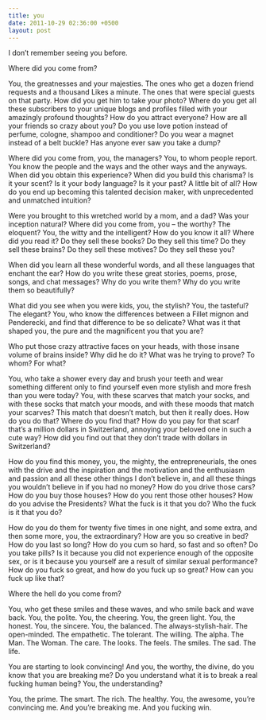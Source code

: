 ```yaml
---
title: you
date: 2011-10-29 02:36:00 +0500
layout: post
---
```

I don’t remember seeing you before.

Where did you come from?

You, the greatnesses and your majesties. The ones who get a dozen friend requests and a thousand Likes a minute. The ones that were special guests on that party. How did you get him to take your photo? Where do you get all these subscribers to your unique blogs and profiles filled with your amazingly profound thoughts? How do you attract everyone? How are all your friends so crazy about you? Do you use love potion instead of perfume, cologne, shampoo and conditioner? Do you wear a magnet instead of a belt buckle? Has anyone ever saw you take a dump?

Where did you come from, you, the managers? You, to whom people report. You know the people and the ways and the other ways and the anyways. When did you obtain this experience? When did you build this charisma? Is it your scent? Is it your body language? Is it your past? A little bit of all? How do you end up becoming this talented decision maker, with unprecedented and unmatched intuition?

Were you brought to this wretched world by a mom, and a dad? Was your inception natural? Where did you come from, you – the worthy? The eloquent? You, the witty and the intelligent? How do you know it all? Where did you read it? Do they sell these books? Do they sell this time? Do they sell these brains? Do they sell these motives? Do they sell these you?

When did you learn all these wonderful words, and all these languages that enchant the ear? How do you write these great stories, poems, prose, songs, and chat messages? Why do you write them? Why do you write them so beautifully?

What did you see when you were kids, you, the stylish? You, the tasteful? The elegant? You, who know the differences between a Fillet mignon and Penderecki, and find that difference to be so delicate? What was it that shaped you, the pure and the magnificent you that you are?

Who put those crazy attractive faces on your heads, with those insane volume of brains inside? Why did he do it? What was he trying to prove? To whom? For what?

You, who take a shower every day and brush your teeth and wear something different only to find yourself even more stylish and more fresh than you were today? You, with these scarves that match your socks, and with these socks that match your moods, and with these moods that match your scarves? This match that doesn’t match, but then it really does. How do you do that? Where do you find that? How do you pay for that scarf that’s a million dollars in Switzerland, annoying your beloved one in such a cute way? How did you find out that they don’t trade with dollars in Switzerland?

How do you find this money, you, the mighty, the entrepreneurials, the ones with the drive and the inspiration and the motivation and the enthusiasm and passion and all these other things I don’t believe in, and all these things you wouldn’t believe in if you had no money? How do you drive those cars? How do you buy those houses? How do you rent those other houses? How do you advise the Presidents? What the fuck is it that you do? Who the fuck is it that you do?

How do you do them for twenty five times in one night, and some extra, and then some more, you, the extraordinary? How are you so creative in bed? How do you last so long? How do you cum so hard, so fast and so often? Do you take pills? Is it because you did not experience enough of the opposite sex, or is it because you yourself are a result of similar sexual performance? How do you fuck so great, and how do you fuck up so great? How can you fuck up like that?

Where the hell do you come from?

You, who get these smiles and these waves, and who smile back and wave back. You, the polite. You, the cheering. You, the green light. You, the honest. You, the sincere. You, the balanced. The always-stylish-hair. The open-minded. The empathetic. The tolerant. The willing. The alpha. The Man. The Woman. The care. The looks. The feels. The smiles. The sad. The life.

You are starting to look convincing! And you, the worthy, the divine, do you know that you are breaking me? Do you understand what it is to break a real fucking human being? You, the understanding?

You, the prime. The smart. The rich. The healthy. You, the awesome, you’re convincing me. And you’re breaking me. And you fucking win.